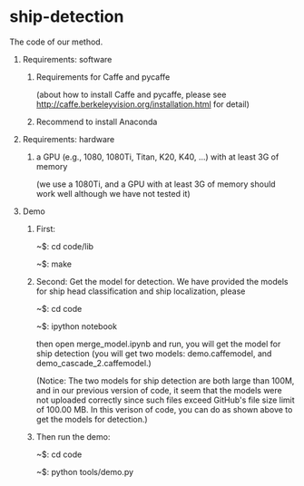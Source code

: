 # ship-detection

The code of our method.


1. Requirements: software
   1) Requirements for Caffe and pycaffe
   
      (about how to install Caffe and pycaffe, please see http://caffe.berkeleyvision.org/installation.html for detail)
      
   2) Recommend to install Anaconda
   
   
2. Requirements: hardware
   1) a GPU (e.g., 1080, 1080Ti, Titan, K20, K40, ...) with at least 3G of memory
   
      (we use a 1080Ti, and a GPU with at least 3G of memory should work well although we have not tested it)
      
      
3. Demo 
   1) First:
        
        ~$: cd code/lib
   
        ~$: make
   
   2) Second: Get the model for detection. We have provided the models for ship head classification and ship localization, please
   
        ~$: cd code
      
        ~$: ipython notebook
      
      then open merge_model.ipynb and run, you will get the model for ship detection (you will get two models: demo.caffemodel, and 
      demo_cascade_2.caffemodel.)
            
      (Notice: The two models for ship detection are both large than 100M, and in our previous version of code, it seem that the models were    
      not uploaded correctly since such files exceed GitHub's file size limit of 100.00 MB. In this verison of code, you can do as shown 
      above to get the models for detection.)
      
           
   3) Then run the demo:
   
        ~$: cd code
      
        ~$: python tools/demo.py
      
                                     
